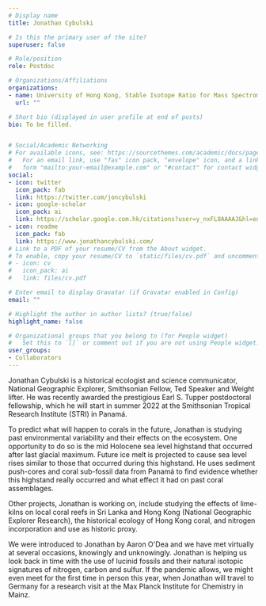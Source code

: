 ```yaml
---
# Display name
title: Jonathan Cybulski

# Is this the primary user of the site?
superuser: false

# Role/position
role: Postdoc

# Organizations/Affiliations
organizations:
- name: University of Hong Kong, Stable Isotope Ratio for Mass Spectrometry (SIRMS) Laboratory
  url: ""

# Short bio (displayed in user profile at end of posts)
bio: To be filled.


# Social/Academic Networking
# For available icons, see: https://sourcethemes.com/academic/docs/page-builder/#icons
#   For an email link, use "fas" icon pack, "envelope" icon, and a link in the
#   form "mailto:your-email@example.com" or "#contact" for contact widget.
social:
- icon: twitter
  icon_pack: fab
  link: https://twitter.com/joncybulski
- icon: google-scholar
  icon_pack: ai
  link: https://scholar.google.com.hk/citations?user=y_nxFL8AAAAJ&hl=en
- icon: readme
  icon_pack: fab
  link: https://www.jonathancybulski.com/
# Link to a PDF of your resume/CV from the About widget.
# To enable, copy your resume/CV to `static/files/cv.pdf` and uncomment the lines below.
# - icon: cv
#   icon_pack: ai
#   link: files/cv.pdf

# Enter email to display Gravatar (if Gravatar enabled in Config)
email: ""

# Highlight the author in author lists? (true/false)
highlight_name: false

# Organizational groups that you belong to (for People widget)
#   Set this to `[]` or comment out if you are not using People widget.
user_groups:
- Collaborators
---
```


Jonathan Cybulski is a historical ecologist and science communicator, National Geographic Explorer, Smithsonian Fellow, Ted Speaker and Weight lifter. He was recently awarded the prestigious Earl S. Tupper postdoctoral fellowship, which he will start in summer 2022 at the Smithsonian Tropical Research Institute (STRI) in Panamá.

To predict what will happen to corals in the future, Jonathan is studying past environmental variability and their effects on the ecosystem. One opportunity to do so is the mid Holocene sea level highstand that occurred after last glacial maximum. Future ice melt is projected to cause sea level rises similar to those that occurred during this highstand. He uses sediment push-cores and coral sub-fossil data from Panamá to find evidence whether this highstand really occurred and what effect it had on past coral assemblages. 

Other projects, Jonathan is working on, include studying the effects of lime-kilns on local coral reefs in Sri Lanka and Hong Kong (National Geographic Explorer Research), the historical ecology of Hong Kong coral, and nitrogen incorporation and use as historic proxy. 

We were introduced to Jonathan by Aaron O'Dea and we have met virtually at several occasions, knowingly and unknowingly. Jonathan is helping us look back in time with the use of lucinid fossils and their natural isotopic signatures of nitrogen, carbon and sulfur. If the pandemic allows, we might even meet for the first time in person this year, when Jonathan will travel to Germany for a research visit at the Max Planck Institute for Chemistry in Mainz. 

